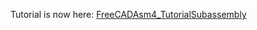 Tutorial is now here:
<a href=https://github.com/thermalling/FreeCADAsm4_TutorialSubassembly/>FreeCADAsm4_TutorialSubassembly</a>
